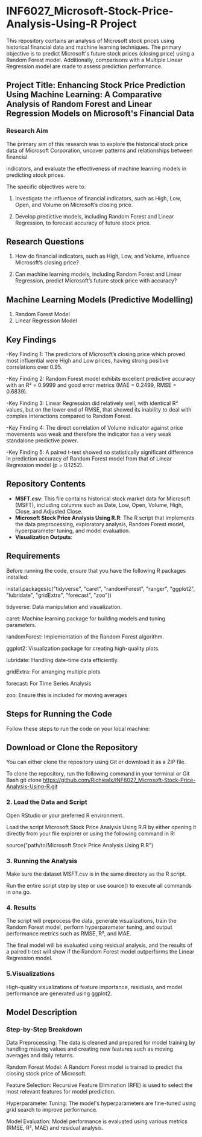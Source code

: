 # INF6027_Microsoft-Stock-Price-Analysis-Using-R Project


This repository contains an analysis of Microsoft stock prices using historical financial data and machine learning techniques. The primary objective is to predict Microsoft's future stock prices (closing price) using a Random Forest model. Additionally, comparisons with a Multiple Linear Regression model are made to assess prediction performance.


## Project Title: Enhancing Stock Price Prediction Using Machine Learning: A Comparative Analysis of Random Forest and Linear Regression Models on Microsoft's Financial Data 

### Research Aim
The primary aim of this research was to explore the historical stock price data of Microsoft Corporation, uncover patterns and relationships between financial 

indicators, and evaluate the effectiveness of machine learning models in predicting stock prices. 

The specific objectives were to:

1. Investigate the influence of financial indicators, such as High, Low, Open, and Volume on Microsoft’s closing price.

2. Develop predictive models, including Random Forest and Linear Regression, to forecast accuracy of future stock price.


## Research Questions

1. How do financial indicators, such as High, Low, and Volume, influence Microsoft’s closing price?

2. Can machine learning models, including Random Forest and Linear Regression, predict Microsoft’s future stock price with accuracy?

## Machine Learning Models (Predictive Modelling)
1. Random Forest Model
2. Linear Regression Model


## Key Findings  
-Key Finding 1: The predictors of Microsoft’s closing price which proved most influential were High and Low prices, having strong positive correlations over 0.95.

-Key Finding 2: Random Forest model exhibits excellent predictive accuracy with an R² = 0.9999 and good error metrics (MAE = 0.2499, RMSE = 0.6839).

-Key Finding 3: Linear Regression did relatively well, with identical R² values, but on the lower end of RMSE, that showed its inability to deal with complex interactions compared to Random Forest.

-Key Finding 4: The direct correlation of Volume indicator against price movements was weak and therefore the indicator has a very weak standalone predictive power.

-Key Finding 5: A paired t-test showed no statistically significant difference in prediction accuracy of Random Forest model from that of Linear Regression model (p = 0.1252).




## Repository Contents

- **MSFT.csv**: This file contains historical stock market data for Microsoft (MSFT), including columns such as Date, Low, Open, Volume, High, Close, and Adjusted Close.
- **Microsoft Stock Price Analysis Using R.R**: The R script that implements the data preprocessing, exploratory analysis, Random Forest model, hyperparameter tuning, and model evaluation.
- **Visualization Outputs**: 

## Requirements

Before running the code, ensure that you have the following R packages installed: 


install.packages(c("tidyverse", "caret", "randomForest", "ranger", "ggplot2", "lubridate", "gridExtra", "forecast", "zoo"))

tidyverse: Data manipulation and visualization.

caret: Machine learning package for building models and tuning parameters.

randomForest: Implementation of the Random Forest algorithm.

ggplot2: Visualization package for creating high-quality plots.

lubridate: Handling date-time data efficiently.

gridExtra: For arranging multiple plots

forecast: For Time Series Analysis

zoo: Ensure this is included for moving averages


## Steps for Running the Code
Follow these steps to run the code on your local machine:

## Download or Clone the Repository

You can either clone the repository using Git or download it as a ZIP file.

To clone the repository, run the following command in your terminal or Git Bash
git clone https://github.com/Richiealx/INF6027_Microsoft-Stock-Price-Analysis-Using-R.git

### 2. Load the Data and Script

Open RStudio or your preferred R environment.

Load the script Microsoft Stock Price Analysis Using R.R by either opening it directly from your file explorer or using the following command in R:

source("path/to/Microsoft Stock Price Analysis Using R.R")

### 3. Running the Analysis

Make sure the dataset MSFT.csv is in the same directory as the R script.

Run the entire script step by step or use source() to execute all commands in one go.


### 4. Results

The script will preprocess the data, generate visualizations, train the Random Forest model, perform hyperparameter tuning, and output performance metrics such as RMSE, R², and MAE.

The final model will be evaluated using residual analysis, and the results of a paired t-test will show if the Random Forest model outperforms the Linear Regression model.

### 5.Visualizations

High-quality visualizations of feature importance, residuals, and model performance are generated using ggplot2.

## Model Description

### Step-by-Step Breakdown

Data Preprocessing: The data is cleaned and prepared for model training by handling missing values and creating new features such as moving averages and daily returns.

Random Forest Model: A Random Forest model is trained to predict the closing stock price of Microsoft.

Feature Selection: Recursive Feature Elimination (RFE) is used to select the most relevant features for model prediction.

Hyperparameter Tuning: The model's hyperparameters are fine-tuned using grid search to improve performance.

Model Evaluation: Model performance is evaluated using various metrics (RMSE, R², MAE) and residual analysis.





